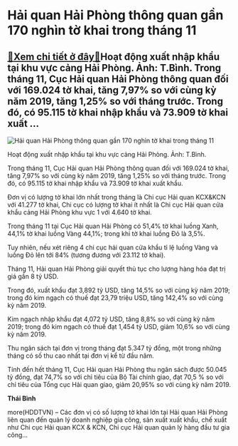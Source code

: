 Hải quan Hải Phòng thông quan gần 170 nghìn tờ khai trong tháng 11
==================================================================

[:gift:Xem chi tiết ở đây:gift:](https://hddtvn.com/hai-quan-hai-phong-thong-quan-gan-170-nghin-to-khai-trong-thang-11-2/)Hoạt động xuất nhập khẩu tại khu vực cảng Hải Phòng. Ảnh: T.Bình. Trong tháng 11, Cục Hải quan Hải Phòng thông quan đối với 169.024 tờ khai, tăng 7,97% so với cùng kỳ năm 2019, tăng 1,25% so với tháng trước. Trong đó, có 95.115 tờ khai nhập khẩu và 73.909 tờ khai xuất …
------------------------------------------------------------------------------------------------------------------------------------------------------------------------------------------------------------------------------------------------------------------------------





![Hải quan Hải Phòng thông quan gần 170 nghìn tờ khai trong tháng 11](https://hddtvn.com/wp-content/uploads/2021/01/4420_20190322_094838.jpg "Hải quan Hải Phòng thông quan gần 170 nghìn tờ khai trong tháng 11")


Hoạt động xuất nhập khẩu tại khu vực cảng Hải Phòng. Ảnh: T.Bình.



Trong tháng 11, Cục Hải quan Hải Phòng thông quan đối với 169.024 tờ khai, tăng 7,97% so với cùng kỳ năm 2019, tăng 1,25% so với tháng trước. Trong đó, có 95.115 tờ khai nhập khẩu và 73.909 tờ khai xuất khẩu.


Đơn vị có lượng tờ khai lớn nhất trong tháng là Chi cục Hải quan KCX&KCN với 41.277 tờ khai, Chi cục có lượng tờ khai ít nhất là Chi cục Hải quan cửa khẩu cảng Hải Phòng khu vực 1 với 4.640 tờ khai.


Trong tháng 11 tại Cục Hải quan Hải Phòng có 51,4% tờ khai luồng Xanh, 44,1% tờ khai luồng Vàng 44,1%; trong khi tờ khai luồng Đỏ là 3,5%.


Tuy nhiên, nếu xét riêng 4 chi cục hải quan cửa khẩu tỉ lệ luồng Vàng và luồng Đỏ lên tới 84% (tương đương với 23.112 tờ khai).


Tháng 11, Hải quan Hải Phòng giải quyết thủ tục cho lượng hàng hóa đạt trị giá gần 8 tỷ USD.


Trong đó, xuất khẩu đạt 3,892 tỷ USD, tăng 14,5% so với cùng kỳ năm 2019; trong đó kim ngạch có thuế đạt 23,79 triệu USD, tăng 142,4% so với cùng kỳ năm 2019.


Kim ngạch nhập khẩu đạt 4,072 tỷ USD, tăng 8,8% so với cùng kỳ năm 2019; trong đó kim ngạch có thuế đạt 1,454 tỷ USD, giảm 10,6% so với cùng kỳ năm 2019.


Thu ngân sách tại đơn vị trong tháng đạt 5.347 tỷ đồng, một trong những tháng có số thu cao nhất tại đơn vị kể từ đầu năm.


Tính đến hết tháng 11, Cục Hải quan Hải Phòng thu ngân sách được 50.045 tỷ đồng, đạt 74,7% so với chỉ tiêu của Bộ Tài chính giao, đạt 70,5 % so với chỉ tiêu của Tổng cục Hải quan giao, giảm 20,95% so với cùng kỳ năm 2019.




**Thái Bình**



more(HDDTVN) – Các đơn vị có số lượng tờ khai lớn tại Hải quan Hải Phòng liên quan đến quản lý doanh nghiệp gia công, sản xuất xuất khẩu, chế xuất như Chi cục Hải quan KCX & KCN, Chi cục Hải quan quản lý hàng đầu tư gia công…

